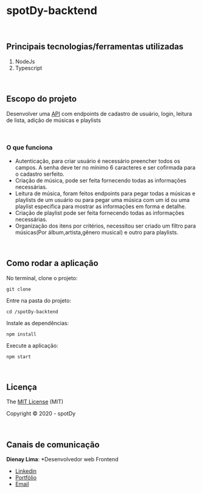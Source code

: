 # spotDy-backtend

<br>

## Principais tecnologias/ferramentas utilizadas

1. NodeJs
2. Typescript

<br>

## Escopo do projeto

Desenvolver uma [API](https://spotdy.herokuapp.com) com endpoints de cadastro de usuário, login, leitura de lista, adição de músicas e playlists

<br>

### O que funciona
- Autenticação, para criar usuário é necessário preencher todos os campos. A senha deve ter no mínimo 6 caracteres e ser cofirmada para o cadastro serfeito.
- Criação de música, pode ser feita fornecendo todas as informações necessárias.
- Leitura de música, foram feitos endpoints para pegar todas a músicas e playlists de um usuário ou para pegar uma música com um id ou uma playlist específica para mostrar as informações em forma e detalhe.
- Criação de playlist pode ser feita fornecendo todas as informações necessárias.
- Organização dos itens por critérios, necessitou ser criado um filtro para músicas(Por álbum,artista,gênero musical) e outro para playlists.

<br>

## Como rodar a aplicação

No terminal, clone o projeto:
```
git clone 
```

Entre na pasta do projeto:
```
cd /spotDy-backtend
```

Instale as dependências:
```
npm install
```

Execute a aplicação:
```
npm start 
```

<br>

## Licença

The [MIT License]() (MIT)

Copyright :copyright: 2020 - spotDy

<br>

## Canais de comunicação

**Dienay Lima**: *Desenvolvedor web Frontend
- [Linkedin](https://www.linkedin.com/in/dienaylima/)
- [Portfólio](https://dienay.github.io/portfolio/)
- [Email](dienaylima@gmail.com)

<br>
